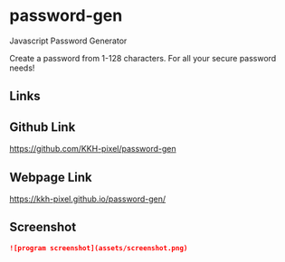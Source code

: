# password-gen

Javascript Password Generator

Create a password from 1-128 characters. For all your secure password needs!

## Links

Github Link
-----------
https://github.com/KKH-pixel/password-gen

Webpage Link
------------
https://kkh-pixel.github.io/password-gen/

## Screenshot
```md
![program screenshot](assets/screenshot.png)
```